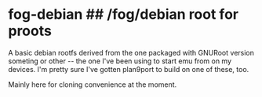 # fog-debian ## /fog/debian root for proots ###

A basic debian rootfs derived from the one packaged with GNURoot version someting or other -- the one I've been using to start emu from on my devices. I'm pretty sure I've gotten plan9port to build on one of these, too.

Mainly here for cloning convenience at the moment.
